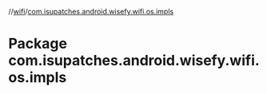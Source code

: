 //[wifi](../index.md)/[com.isupatches.android.wisefy.wifi.os.impls](com.isupatches.android.wisefy.wifi.os.impls.md)

# Package com.isupatches.android.wisefy.wifi.os.impls
